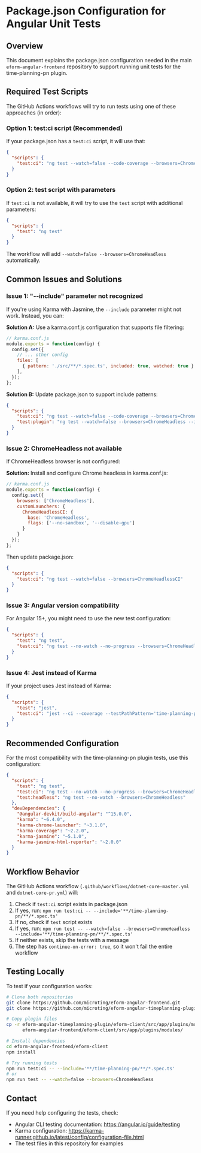 # Package.json Configuration for Angular Unit Tests

## Overview
This document explains the package.json configuration needed in the main `eform-angular-frontend` repository to support running unit tests for the time-planning-pn plugin.

## Required Test Scripts

The GitHub Actions workflows will try to run tests using one of these approaches (in order):

### Option 1: test:ci script (Recommended)
If your package.json has a `test:ci` script, it will use that:

```json
{
  "scripts": {
    "test:ci": "ng test --watch=false --code-coverage --browsers=ChromeHeadless"
  }
}
```

### Option 2: test script with parameters
If `test:ci` is not available, it will try to use the `test` script with additional parameters:

```json
{
  "scripts": {
    "test": "ng test"
  }
}
```

The workflow will add `--watch=false --browsers=ChromeHeadless` automatically.

## Common Issues and Solutions

### Issue 1: "--include" parameter not recognized

If you're using Karma with Jasmine, the `--include` parameter might not work. Instead, you can:

**Solution A:** Use a karma.conf.js configuration that supports file filtering:
```javascript
// karma.conf.js
module.exports = function(config) {
  config.set({
    // ... other config
    files: [
      { pattern: './src/**/*.spec.ts', included: true, watched: true }
    ],
  });
};
```

**Solution B:** Update package.json to support include patterns:
```json
{
  "scripts": {
    "test:ci": "ng test --watch=false --code-coverage --browsers=ChromeHeadless",
    "test:plugin": "ng test --watch=false --browsers=ChromeHeadless --include='**/time-planning-pn/**/*.spec.ts'"
  }
}
```

### Issue 2: ChromeHeadless not available

If ChromeHeadless browser is not configured:

**Solution:** Install and configure Chrome headless in karma.conf.js:
```javascript
// karma.conf.js
module.exports = function(config) {
  config.set({
    browsers: ['ChromeHeadless'],
    customLaunchers: {
      ChromeHeadlessCI: {
        base: 'ChromeHeadless',
        flags: ['--no-sandbox', '--disable-gpu']
      }
    }
  });
};
```

Then update package.json:
```json
{
  "scripts": {
    "test:ci": "ng test --watch=false --browsers=ChromeHeadlessCI"
  }
}
```

### Issue 3: Angular version compatibility

For Angular 15+, you might need to use the new test configuration:

```json
{
  "scripts": {
    "test": "ng test",
    "test:ci": "ng test --no-watch --no-progress --browsers=ChromeHeadless --code-coverage"
  }
}
```

### Issue 4: Jest instead of Karma

If your project uses Jest instead of Karma:

```json
{
  "scripts": {
    "test": "jest",
    "test:ci": "jest --ci --coverage --testPathPattern='time-planning-pn'"
  }
}
```

## Recommended Configuration

For the most compatibility with the time-planning-pn plugin tests, use this configuration:

```json
{
  "scripts": {
    "test": "ng test",
    "test:ci": "ng test --no-watch --no-progress --browsers=ChromeHeadless --code-coverage",
    "test:headless": "ng test --no-watch --browsers=ChromeHeadless"
  },
  "devDependencies": {
    "@angular-devkit/build-angular": "^15.0.0",
    "karma": "~6.4.0",
    "karma-chrome-launcher": "~3.1.0",
    "karma-coverage": "~2.2.0",
    "karma-jasmine": "~5.1.0",
    "karma-jasmine-html-reporter": "~2.0.0"
  }
}
```

## Workflow Behavior

The GitHub Actions workflow (`.github/workflows/dotnet-core-master.yml` and `dotnet-core-pr.yml`) will:

1. Check if `test:ci` script exists in package.json
2. If yes, run: `npm run test:ci -- --include='**/time-planning-pn/**/*.spec.ts'`
3. If no, check if `test` script exists
4. If yes, run: `npm run test -- --watch=false --browsers=ChromeHeadless --include='**/time-planning-pn/**/*.spec.ts'`
5. If neither exists, skip the tests with a message
6. The step has `continue-on-error: true`, so it won't fail the entire workflow

## Testing Locally

To test if your configuration works:

```bash
# Clone both repositories
git clone https://github.com/microting/eform-angular-frontend.git
git clone https://github.com/microting/eform-angular-timeplanning-plugin.git

# Copy plugin files
cp -r eform-angular-timeplanning-plugin/eform-client/src/app/plugins/modules/time-planning-pn \
      eform-angular-frontend/eform-client/src/app/plugins/modules/

# Install dependencies
cd eform-angular-frontend/eform-client
npm install

# Try running tests
npm run test:ci -- --include='**/time-planning-pn/**/*.spec.ts'
# or
npm run test -- --watch=false --browsers=ChromeHeadless
```

## Contact

If you need help configuring the tests, check:
- Angular CLI testing documentation: https://angular.io/guide/testing
- Karma configuration: https://karma-runner.github.io/latest/config/configuration-file.html
- The test files in this repository for examples
